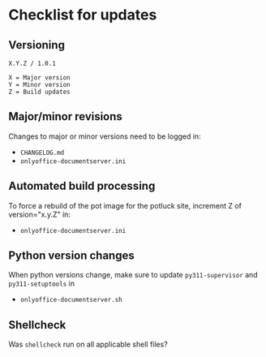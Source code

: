 # Checklist for updates

## Versioning
```
X.Y.Z / 1.0.1

X = Major version
Y = Minor version
Z = Build updates
```

## Major/minor revisions
Changes to major or minor versions need to be logged in:
* `CHANGELOG.md`
* `onlyoffice-documentserver.ini`

## Automated build processing
To force a rebuild of the pot image for the potluck site, increment Z of version="x.y.Z" in:
* `onlyoffice-documentserver.ini`

## Python version changes
When python versions change, make sure to update `py311-supervisor` and `py311-setuptools` in
* `onlyoffice-documentserver.sh`

## Shellcheck
Was `shellcheck` run on all applicable shell files?
